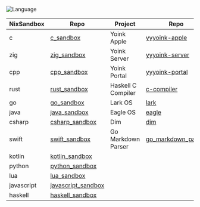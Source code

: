 ![Language](https://github-readme-stats.vercel.app/api/top-langs/?username=permalik&size_weight=0.5&count_weight=0.5&theme=apprentice&card_width=650&langs_count=20&custom_title=Languages&layout=compact)

| NixSandbox | Repo                                                                 | Project              | Repo                                                                     | Project   | Repo                                                 |
|------------|----------------------------------------------------------------------|----------------------|--------------------------------------------------------------------------|-----------|------------------------------------------------------|
| c          | [c_sandbox](https://github.com/permalik/c_sandbox)                   | Yoink Apple          | [yyyoink-apple](https://github.com/permalik/yyyoink-apple)               | Auto      | [auto](https://github.com/permalik/auto)             |
| zig        | [zig_sandbox](https://github.com/permalik/zig_sandbox)               | Yoink Server         | [yyyoink-server](https://github.com/permalik/yyyoink-server)             | Nix       | [nix](https://github.com/permalik/nix)               |
| cpp        | [cpp_sandbox](https://github.com/permalik/cpp_sandbox)               | Yoink Portal         | [yyyoink-portal](https://github.com/permalik/yyyoink-portal)             |           |                                                      |
| rust       | [rust_sandbox](https://github.com/permalik/rust_sandbox)             | Haskell C Compiler   | [c-compiler](https://github.com/permalik/c-compiler)                     |           |                                                      |
| go         | [go_sandbox](https://github.com/permalik/go_sandbox)                 | Lark OS              | [lark](https://github.com/permalik/lark)                                 |           |                                                      |
| java       | [java_sandbox](https://github.com/permalik/java_sandbox)             | Eagle OS             | [eagle](https://github.com/permalik/eagle)                               |           |                                                      |
| csharp     | [csharp_sandbox](https://github.com/permalik/csharp_sandbox)         | Dim                  | [dim](https://github.com/permalik/dim)                                   |           |                                                      |
| swift      | [swift_sandbox](https://github.com/permalik/swift_sandbox)           | Go Markdown Parser   | [go_markdown_parser](https://github.com/permalik/go_markdown_parser)     |           |                                                      |
| kotlin     | [kotlin_sandbox](https://github.com/permalik/kotlin_sandbox)         |                      |                                                                          |           |                                                      |
| python     | [python_sandbox](https://github.com/permalik/python_sandbox)         |                      |                                                                          |           |                                                      |
| lua        | [lua_sandbox](https://github.com/permalik/lua_sandbox)               |                      |                                                                          |           |                                                      |
| javascript | [javascript_sandbox](https://github.com/permalik/javascript_sandbox) |                      |                                                                          |           |                                                      |
| haskell    | [haskell_sandbox](https://github.com/permalik/haskell_sandbox)       |                      |                                                                          |           |                                                      |

<!--
![Language](https://github-readme-stats.vercel.app/api/top-langs/?username=permalik&size_weight=0.5&count_weight=0.5&theme=apprentice&langs_count=20&custom_title=Languages&layout=compact)
-->

<!--
**permalik/permalik** is a ✨ _special_ ✨ repository because its `README.md` (this file) appears on your GitHub profile.

Here are some ideas to get you started:

- 🔭 I’m currently working on ...
- 🌱 I’m currently learning ...
- 👯 I’m looking to collaborate on ...
- 🤔 I’m looking for help with ...
- 💬 Ask me about ...
- 📫 How to reach me: ...
- 😄 Pronouns: ...
- ⚡ Fun fact: ...
-->
